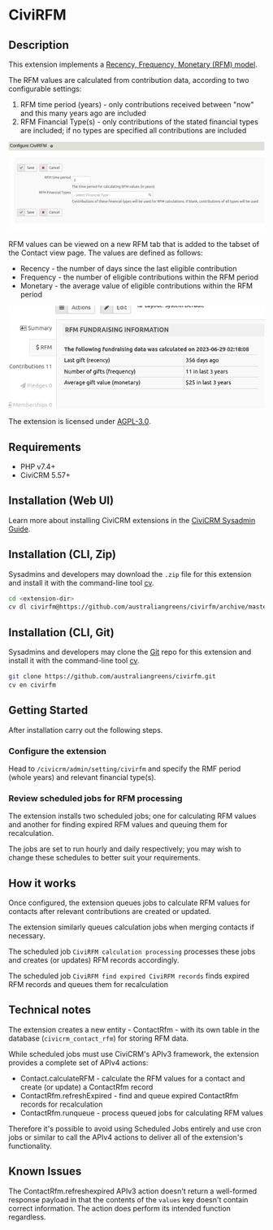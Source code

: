 # CiviRFM

## Description

This extension implements a [Recency, Frequency, Monetary (RFM) model](https://en.wikipedia.org/wiki/RFM_(market_research)).

The RFM values are calculated from contribution data, according to two configurable settings:

1. RFM time period (years) - only contributions received between "now" and this many years ago are included
2. RFM Financial Type(s) - only contributions of the stated financial types are included; if no types are specified all contributions are included

![CiviRFM settings](/images/rfmsettings.png)

RFM values can be viewed on a new RFM tab that is added to the tabset of the Contact view page. The values are defined as follows:

- Recency - the number of days since the last eligible contribution
- Frequency - the number of eligible contributions within the RFM period
- Monetary - the average value of eligible contributions within the RFM period

![CiviRFM contact tab](/images/rfmtab.png)

The extension is licensed under [AGPL-3.0](LICENSE.txt).

## Requirements

* PHP v7.4+
* CiviCRM 5.57+

## Installation (Web UI)
Learn more about installing CiviCRM extensions in the [CiviCRM Sysadmin Guide](https://docs.civicrm.org/sysadmin/en/latest/customize/extensions/).

## Installation (CLI, Zip)
Sysadmins and developers may download the `.zip` file for this extension and
install it with the command-line tool [cv](https://github.com/civicrm/cv).

```bash
cd <extension-dir>
cv dl civirfm@https://github.com/australiangreens/civirfm/archive/master.zip
```

## Installation (CLI, Git)

Sysadmins and developers may clone the [Git](https://en.wikipedia.org/wiki/Git) repo for this extension and
install it with the command-line tool [cv](https://github.com/civicrm/cv).

```bash
git clone https://github.com/australiangreens/civirfm.git
cv en civirfm
```
## Getting Started

After installation carry out the following steps.

### Configure the extension

Head to `/civicrm/admin/setting/civirfm` and specify the RMF period (whole years) and relevant financial type(s).

### Review scheduled jobs for RFM processing

The extension installs two scheduled jobs; one for calculating RFM values and another for finding expired RFM values and
queuing them for recalculation.

The jobs are set to run hourly and daily respectively; you may wish to change these schedules to better suit your requirements.

## How it works

Once configured, the extension queues jobs to calculate RFM values for contacts after relevant contributions are created or updated.

The extension similarly queues calculation jobs when merging contacts if necessary.

The scheduled job `CiviRFM calculation processing` processes these jobs and creates (or updates) RFM records accordingly.

The scheduled job `CiviRFM find expired CiviRFM records` finds expired RFM records and queues them for recalculation

## Technical notes

The extension creates a new entity - ContactRfm - with its own table in the database (`civicrm_contact_rfm`) for storing RFM data.

While scheduled jobs must use CiviCRM's APIv3 framework, the extension provides a complete set of APIv4 actions:

* Contact.calculateRFM - calculate the RFM values for a contact and create (or update) a ContactRfm record 
* ContactRfm.refreshExpired - find and queue expired ContactRfm records for recalculation
* ContactRfm.runqueue - process queued jobs for calculating RFM values

Therefore it's possible to avoid using Scheduled Jobs entirely and use cron jobs or similar to call the APIv4 actions
to deliver all of the extension's functionality.

## Known Issues

The ContactRfm.refreshexpired APIv3 action doesn't return a well-formed response payload in that the contents of the `values` key
doesn't contain correct information. The action does perform its intended function regardless.

